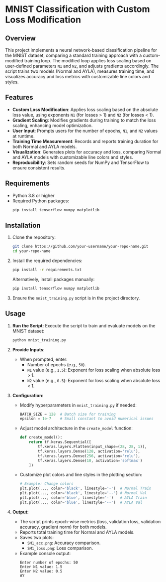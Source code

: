 # MNIST Classification with Custom Loss Modification

## Overview

This project implements a neural network-based classification pipeline for the MNIST dataset, comparing a standard training approach with a custom-modified training loop. The modified loop applies loss scaling based on user-defined parameters `N1` and `N2`, and adjusts gradients accordingly. The script trains two models (Normal and AYLA), measures training time, and visualizes accuracy and loss metrics with customizable line colors and styles.

## Features

- **Custom Loss Modification**: Applies loss scaling based on the absolute loss value, using exponents `N1` (for losses > 1) and `N2` (for losses < 1).
- **Gradient Scaling**: Modifies gradients during training to match the loss scaling, enhancing model optimization.
- **User Input**: Prompts users for the number of epochs, `N1`, and `N2` values at runtime.
- **Training Time Measurement**: Records and reports training duration for both Normal and AYLA models.
- **Visualization**: Generates plots for accuracy and loss, comparing Normal and AYLA models with customizable line colors and styles.
- **Reproducibility**: Sets random seeds for NumPy and TensorFlow to ensure consistent results.

## Requirements

- Python 3.8 or higher
- Required Python packages:
  ```bash
  pip install tensorflow numpy matplotlib
  ```

## Installation

1. Clone the repository:
   ```bash
   git clone https://github.com/your-username/your-repo-name.git
   cd your-repo-name
   ```

2. Install the required dependencies:
   ```bash
   pip install -r requirements.txt
   ```

   Alternatively, install packages manually:
   ```bash
   pip install tensorflow numpy matplotlib
   ```

3. Ensure the `mnist_training.py` script is in the project directory.

## Usage

1. **Run the Script**:
   Execute the script to train and evaluate models on the MNIST dataset:
   ```bash
   python mnist_training.py
   ```

2. **Provide Inputs**:
   - When prompted, enter:
     - Number of epochs (e.g., `50`).
     - `N1` value (e.g., `1.5`): Exponent for loss scaling when absolute loss > 1.
     - `N2` value (e.g., `0.5`): Exponent for loss scaling when absolute loss < 1.

3. **Configuration**:
   - Modify hyperparameters in `mnist_training.py` if needed:
     ```python
     BATCH_SIZE = 128  # Batch size for training
     epsilon = 1e-7    # Small constant to avoid numerical issues
     ```
   - Adjust model architecture in the `create_model` function:
     ```python
     def create_model():
         return tf.keras.Sequential([
             tf.keras.layers.Flatten(input_shape=(28, 28, 1)),
             tf.keras.layers.Dense(128, activation='relu'),
             tf.keras.layers.Dense(256, activation='relu'),
             tf.keras.layers.Dense(10, activation='softmax')
         ])
     ```
   - Customize plot colors and line styles in the plotting section:
     ```python
     # Example: Change colors
     plt.plot(..., color='black', linestyle='-')  # Normal Train
     plt.plot(..., color='black', linestyle='--') # Normal Val
     plt.plot(..., color='blue', linestyle='-')   # AYLA Train
     plt.plot(..., color='blue', linestyle='--')  # AYLA Val
     ```

4. **Output**:
   - The script prints epoch-wise metrics (loss, validation loss, validation accuracy, gradient norm) for both models.
   - Reports total training time for Normal and AYLA models.
   - Saves two plots:
     - `SM1_acc.png`: Accuracy comparison.
     - `SM1_loss.png`: Loss comparison.
   - Example console output:
     ```
     Enter number of epochs: 50
     Enter N1 value: 1.5
     Enter N2 value: 0.5
     AY